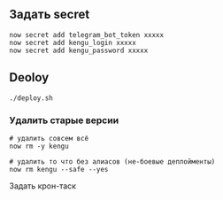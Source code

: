 ## Задать secret

```
now secret add telegram_bot_token xxxxx
now secret add kengu_login xxxxx
now secret add kengu_password xxxxx
```

## Deoloy
    ./deploy.sh


### Удалить старые версии
```
# удалить совсем всё
now rm -y kengu

# удалить то что без алиасов (не-боевые деплойменты)
now rm kengu --safe --yes
```

Задать крон-таск